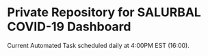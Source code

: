 # Private Repository for SALURBAL COVID-19 Dashboard


Current Automated Task scheduled daily at 4:00PM EST (16:00).
